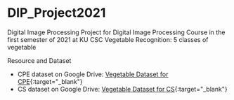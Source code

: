 # DIP_Project2021
Digital Image Processing Project for Digital Image Processing Course in the first semester of 2021 at KU CSC
Vegetable Recognition: 5 classes of vegetable

Resource and Dataset
- CPE dataset on Google Drive: [Vegetable Dataset for CPE](https://drive.google.com/drive/folders/1rNWThubcAIQbGWWkr2uoFlPJVxYnjz1E?usp=sharing){:target="_blank"}
- CS dataset on Google Drive: [Vegetable Dataset for CS](https://drive.google.com/drive/folders/1QV4AVfIr4m6kUzlb40V6gz9QEkHLUQnZ?usp=sharing){:target="_blank"}

